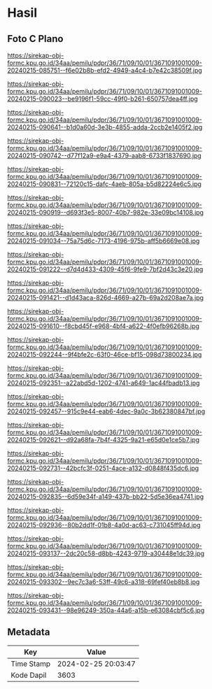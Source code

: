 # Hasil

## Foto C Plano

https://sirekap-obj-formc.kpu.go.id/34aa/pemilu/pdpr/36/71/09/10/01/3671091001009-20240215-085751--f6e02b8b-efd2-4949-a4c4-b7e42c38509f.jpg

https://sirekap-obj-formc.kpu.go.id/34aa/pemilu/pdpr/36/71/09/10/01/3671091001009-20240215-090023--be9196f1-59cc-49f0-b261-650757dea4ff.jpg

https://sirekap-obj-formc.kpu.go.id/34aa/pemilu/pdpr/36/71/09/10/01/3671091001009-20240215-090641--b1d0a60d-3e3b-4855-adda-2ccb2e1405f2.jpg

https://sirekap-obj-formc.kpu.go.id/34aa/pemilu/pdpr/36/71/09/10/01/3671091001009-20240215-090742--d77f12a9-e9a4-4379-aab8-6733f1837690.jpg

https://sirekap-obj-formc.kpu.go.id/34aa/pemilu/pdpr/36/71/09/10/01/3671091001009-20240215-090831--72120c15-dafc-4aeb-805a-b5d82224e6c5.jpg

https://sirekap-obj-formc.kpu.go.id/34aa/pemilu/pdpr/36/71/09/10/01/3671091001009-20240215-090919--d693f3e5-8007-40b7-982e-33e09bc14108.jpg

https://sirekap-obj-formc.kpu.go.id/34aa/pemilu/pdpr/36/71/09/10/01/3671091001009-20240215-091034--75a75d6c-7173-4196-975b-aff5b6669e08.jpg

https://sirekap-obj-formc.kpu.go.id/34aa/pemilu/pdpr/36/71/09/10/01/3671091001009-20240215-091222--d7d4d433-4309-45f6-9fe9-7bf2d43c3e20.jpg

https://sirekap-obj-formc.kpu.go.id/34aa/pemilu/pdpr/36/71/09/10/01/3671091001009-20240215-091421--d1d43aca-826d-4669-a27b-69a2d208ae7a.jpg

https://sirekap-obj-formc.kpu.go.id/34aa/pemilu/pdpr/36/71/09/10/01/3671091001009-20240215-091610--f8cbd45f-e968-4bf4-a622-4f0efb96268b.jpg

https://sirekap-obj-formc.kpu.go.id/34aa/pemilu/pdpr/36/71/09/10/01/3671091001009-20240215-092244--9f4bfe2c-63f0-46ce-bf15-098d73800234.jpg

https://sirekap-obj-formc.kpu.go.id/34aa/pemilu/pdpr/36/71/09/10/01/3671091001009-20240215-092351--a22abd5d-1202-4741-a649-1ac44fbadb13.jpg

https://sirekap-obj-formc.kpu.go.id/34aa/pemilu/pdpr/36/71/09/10/01/3671091001009-20240215-092457--915c9e44-eab6-4dec-9a0c-3b62380847bf.jpg

https://sirekap-obj-formc.kpu.go.id/34aa/pemilu/pdpr/36/71/09/10/01/3671091001009-20240215-092621--d92a68fa-7b4f-4325-9a21-e65d0e1ce5b7.jpg

https://sirekap-obj-formc.kpu.go.id/34aa/pemilu/pdpr/36/71/09/10/01/3671091001009-20240215-092731--42bcfc3f-0251-4ace-a132-d0848f435dc6.jpg

https://sirekap-obj-formc.kpu.go.id/34aa/pemilu/pdpr/36/71/09/10/01/3671091001009-20240215-092835--6d59e34f-a149-437b-bb22-5d5e36ea4741.jpg

https://sirekap-obj-formc.kpu.go.id/34aa/pemilu/pdpr/36/71/09/10/01/3671091001009-20240215-092936--80b2dd1f-01b8-4a0d-ac63-c731045ff94d.jpg

https://sirekap-obj-formc.kpu.go.id/34aa/pemilu/pdpr/36/71/09/10/01/3671091001009-20240215-093137--2dc20c58-d8bb-4243-9719-a30448e1dc39.jpg

https://sirekap-obj-formc.kpu.go.id/34aa/pemilu/pdpr/36/71/09/10/01/3671091001009-20240215-093302--9ec7c3a6-53ff-49c6-a318-69fef40eb8b8.jpg

https://sirekap-obj-formc.kpu.go.id/34aa/pemilu/pdpr/36/71/09/10/01/3671091001009-20240215-093431--98e96249-350a-44a6-a15b-e63084cbf5c6.jpg


## Metadata

| Key        | Value               |
| ---------- | ------------------- |
| Time Stamp | 2024-02-25 20:03:47 |
| Kode Dapil | 3603                |



